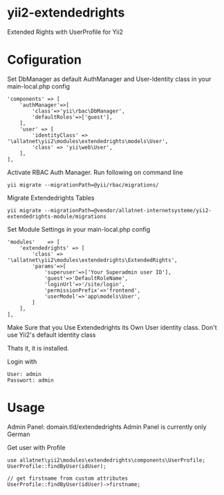 yii2-extendedrights
===================

Extended Rights with UserProfile for Yii2


Cofiguration
==================
Set DbManager as default AuthManager and User-Identity class in your main-local.php config

	'components' => [
		'authManager'=>[
			'class'=>'yii\rbac\DbManager',
        	'defaultRoles'=>['guest'],
		],
        'user' => [
            'identityClass' => '\allatnet\yii2\modules\extendedrights\models\User',
            'class' => 'yii\web\User',
        ],
	],


Activate RBAC Auth Manager. Run following on command line

	yii migrate --migrationPath=@yii/rbac/migrations/

Migrate Extendedrights Tables

	yii migrate --migrationPath=@vendor/allatnet-internetsysteme/yii2-extendedrights-module/migrations

Set Module Settings in your main-local.php config

	'modules'    => [
		'extendedrights' => [
			'class' => '\allatnet\yii2\modules\extendedrights\ExtendedRights',
			'params'=>[
				'superuser'=>['Your Superadmin user ID'],
				'guest'=>'DefaultRoleName',
				'loginUrl'=>'/site/login',
				'permissionPrefix'=>'frontend',
				'userModel'=>'app\models\User',
			]
		],
	],

Make Sure that you Use Extendedrights its Own User identity class. Don't use Yii2's default identity class

Thats it, it is installed.

Login with

	User: admin
	Passwort: admin

Usage
==================
Admin Panel: domain.tld/extendedrights
Admin Panel is currently only German

Get user with Profile

	use allatnet\yii2\modules\extendedrights\components\UserProfile;
	UserProfile::findByUser(idUser);

	// get firstname from custom attributes
	UserProfile::findByUser(idUser)->firstname;

